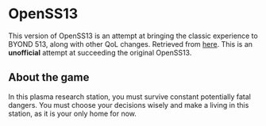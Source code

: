 # OpenSS13
This version of OpenSS13 is an attempt at bringing the classic experience to BYOND 513, along with other QoL changes. Retrieved from [here](http://svn.code.sf.net/p/openss13/code/trunk/). This is an **unofficial** attempt at succeeding the original OpenSS13.

## About the game
In this plasma research station, you must survive constant potentially fatal dangers. You must choose your decisions wisely and make a living in this station, as it is your only home for now.
